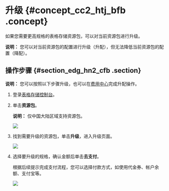 # 升级 {#concept_cc2_htj_bfb .concept}

如果您需要更高规格的表格存储资源包，可以对当前资源包进行升级。

**说明：** 您可以对当前资源包的配置进行升级（升配），但无法降低当前资源包的配置（降配）。

## 操作步骤 {#section_edg_hn2_cfb .section}

**说明：** 您可以按照以下步骤升级，也可以在[费用中心](https://expense.console.aliyun.com/?#/flow/home/)完成升配操作。

1.  登录[表格存储控制台](https://ots.console.aliyun.com/)。
2.  单击**资源包**。

    **说明：** 仅中国大陆区域支持资源包。

    ![](http://static-aliyun-doc.oss-cn-hangzhou.aliyuncs.com/assets/img/20258/156101688711625_zh-CN.png)

3.  找到需要升级的资源包，单击**升级**，进入升级页面。

    ![](http://static-aliyun-doc.oss-cn-hangzhou.aliyuncs.com/assets/img/20258/156101688711626_zh-CN.png)

4.  选择要升级的规格，确认金额后单击**去支付**。

    根据后续提示完成支付流程，您可以选择付款方式，如使用代金券、帐户余额、支付宝等。

    ![](http://static-aliyun-doc.oss-cn-hangzhou.aliyuncs.com/assets/img/20258/156101688811627_zh-CN.png)


